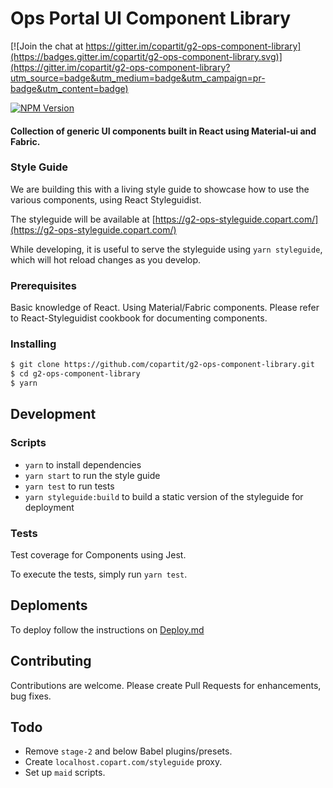 # Ops Portal UI Component Library

[![Join the chat at https://gitter.im/copartit/g2-ops-component-library](https://badges.gitter.im/copartit/g2-ops-component-library.svg)](https://gitter.im/copartit/g2-ops-component-library?utm_source=badge&utm_medium=badge&utm_campaign=pr-badge&utm_content=badge)

<p>
<a href="https://www.npmjs.com/package/@copart/core-components"><img src="https://img.shields.io/badge/%40copart%2Fcore--components-0.2.3-brightgreen.svg" alt="NPM Version"></a>
</p>

#### Collection of generic UI components built in React using Material-ui and Fabric.

### Style Guide

We are building this with a living style guide to showcase how to use the various components, using React Styleguidist.

The styleguide will be available at [https://g2-ops-styleguide.copart.com/](https://g2-ops-styleguide.copart.com/)

While developing, it is useful to serve the styleguide using `yarn styleguide`, which will hot reload changes as you develop.

### Prerequisites

Basic knowledge of React.
Using Material/Fabric components.
Please refer to React-Styleguidist cookbook for documenting components.

### Installing

```sh
$ git clone https://github.com/copartit/g2-ops-component-library.git
$ cd g2-ops-component-library
$ yarn
```

## Development

### Scripts

- `yarn` to install dependencies
- `yarn start` to run the style guide
- `yarn test` to run tests
- `yarn styleguide:build` to build a static version of the styleguide for deployment

### Tests

Test coverage for Components using Jest.

To execute the tests, simply run `yarn test`.

## Deploments

To deploy follow the instructions on [Deploy.md](https://github.com/copartit/g2-ops-component-library/blob/master/Deploy.md)

## Contributing

Contributions are welcome. Please create Pull Requests for enhancements, bug fixes.

## Todo

- Remove `stage-2` and below Babel plugins/presets.
- Create `localhost.copart.com/styleguide` proxy.
- Set up `maid` scripts.
